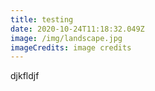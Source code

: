```yaml
---
title: testing
date: 2020-10-24T11:18:32.049Z
image: /img/landscape.jpg
imageCredits: image credits
---
```

djkfldjf
